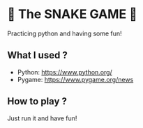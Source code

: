 # 🐍 The SNAKE GAME 🐍

Practicing python and having some fun!

## What I used ?
  - Python: https://www.python.org/
  - Pygame: https://www.pygame.org/news

## How to play ?
Just run it and have fun!
